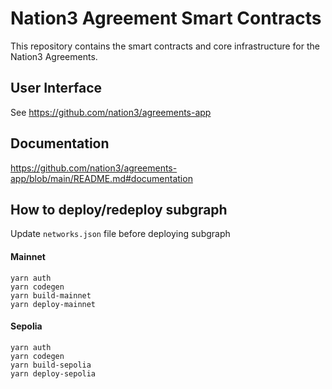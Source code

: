 # Nation3 Agreement Smart Contracts

This repository contains the smart contracts and core infrastructure for the Nation3 Agreements.

## User Interface

See https://github.com/nation3/agreements-app

## Documentation

https://github.com/nation3/agreements-app/blob/main/README.md#documentation

## How to deploy/redeploy subgraph
Update `networks.json` file before deploying subgraph

#### Mainnet
```
yarn auth
yarn codegen
yarn build-mainnet 
yarn deploy-mainnet
```

#### Sepolia  
```
yarn auth
yarn codegen
yarn build-sepolia
yarn deploy-sepolia
```
